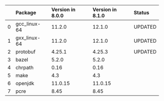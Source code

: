 <!-- markdown-link-check-disable -->

|    | Package      | Version in 8.0.0   | Version in 8.1.0   | Status   |
|---:|:-------------|:-------------------|:-------------------|:---------|
|  0 | gcc_linux-64 | 11.2.0             | 12.1.0             | UPDATED  |
|  1 | gxx_linux-64 | 11.2.0             | 12.1.0             | UPDATED  |
|  2 | protobuf     | 4.25.1             | 4.25.3             | UPDATED  |
|  3 | bazel        | 5.2.0              | 5.2.0              |          |
|  4 | chrpath      | 0.16               | 0.16               |          |
|  5 | make         | 4.3                | 4.3                |          |
|  6 | openjdk      | 11.0.15            | 11.0.15            |          |
|  7 | pcre         | 8.45               | 8.45               |          |
